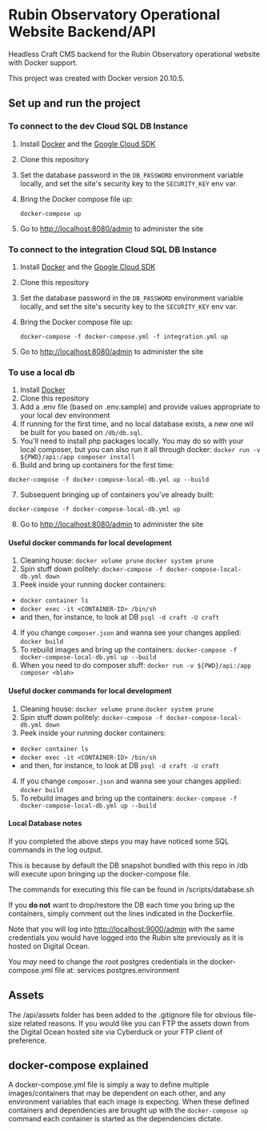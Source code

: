 # Rubin Observatory Operational Website Backend/API

Headless Craft CMS backend for the Rubin Observatory operational website with Docker support.

This project was created with Docker version 20.10.5.

## Set up and run the project

### To connect to the dev Cloud SQL DB Instance

1. Install [Docker](https://docs.docker.com/get-docker/) and the [Google Cloud SDK](https://cloud.google.com/sdk/docs/install)
2. Clone this repository
3. Set the database password in the `DB_PASSWORD` environment variable locally, and set the site's security key to the `SECURITY_KEY` env var.
4. Bring the Docker compose file up:

    ```shell
    docker-compose up
    ```

5. Go to <http://localhost:8080/admin> to administer the site

### To connect to the integration Cloud SQL DB Instance

1. Install [Docker](https://docs.docker.com/get-docker/) and the [Google Cloud SDK](https://cloud.google.com/sdk/docs/install)
2. Clone this repository
3. Set the database password in the `DB_PASSWORD` environment variable locally, and set the site's security key to the `SECURITY_KEY` env var.
4. Bring the Docker compose file up:

    ```shell
    docker-compose -f docker-compose.yml -f integration.yml up
    ```

5. Go to <http://localhost:8080/admin> to administer the site

### To use a local db

1. Install [Docker](https://docs.docker.com/get-docker/)
2. Clone this repository
3. Add a .env file (based on .env.sample) and provide values appropriate to your local dev environment
4. If running for the first time, and no local database exists, a new one wil be built for you based on `/db/db.sql`.
5. You'll need to install php packages locally. You may do so with your local composer, but you can also run it all through docker: `docker run -v ${PWD}/api:/app composer install`
6. Build and bring up containers for the first time:

```shell
docker-compose -f docker-compose-local-db.yml up --build
```

7. Subsequent bringing up of containers you've already built:
```shell
docker-compose -f docker-compose-local-db.yml up
```
8. Go to <http://localhost:8080/admin> to administer the site

#### Useful docker commands for local development

1. Cleaning house: `docker volume prune` `docker system prune`
2. Spin stuff down politely: `docker-compose -f docker-compose-local-db.yml down`
3. Peek inside your running docker containers:
  * `docker container ls`
  * `docker exec -it <CONTAINER-ID> /bin/sh`
  * and then, for instance, to look at DB `psql -d craft -U craft`
4. If you change `composer.json` and wanna see your changes applied: `docker build `
5. To rebuild images and bring up the containers: `docker-compose -f docker-compose-local-db.yml up --build`
6. When you need to do composer stuff: `docker run -v ${PWD}/api:/app composer <blah>`

#### Useful docker commands for local development

1. Cleaning house: `docker volume prune` `docker system prune`
2. Spin stuff down politely: `docker-compose -f docker-compose-local-db.yml down`
3. Peek inside your running docker containers:
  * `docker container ls`
  * `docker exec -it <CONTAINER-ID> /bin/sh`
  * and then, for instance, to look at DB `psql -d craft -U craft`
4. If you change `composer.json` and wanna see your changes applied: `docker build `
5. To rebuild images and bring up the containers: `docker-compose -f docker-compose-local-db.yml up --build`

#### Local Database notes

If you completed the above steps you may have noticed some SQL commands in the log output.

This is because by default the DB snapshot bundled with this repo in /db will execute upon bringing up the docker-compose file.

The commands for executing this file can be found in /scripts/database.sh

If you **do not** want to drop/restore the DB each time you bring up the containers, simply comment out the lines indicated in the Dockerfile.

Note that you will log into <http://localhost:9000/admin> with the same credentials you would have logged into the Rubin site previously as it is hosted on Digital Ocean.

You *may* need to change the root postgres credentials in the docker-compose.yml file at: services.postgres.environment

## Assets

The /api/assets folder has been added to the .gitignore file for obvious file-size related reasons. If you would like you can FTP the assets down from the Digital Ocean hosted site via Cyberduck or your FTP client of preference.

## docker-compose explained

A docker-compose.yml file is simply a way to define multiple images/containers that may be dependent on each other, and any environment variables that each image is expecting. When these defined containers and dependencies are brought up with the ```docker-compose up``` command each container is started as the dependencies dictate.
